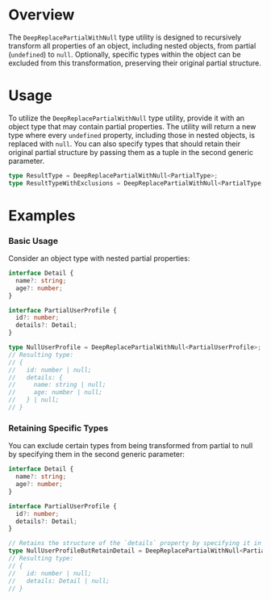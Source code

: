 # Overview

The `DeepReplacePartialWithNull` type utility is designed to recursively transform all properties of an object, including nested objects, from partial (`undefined`) to `null`. Optionally, specific types within the object can be excluded from this transformation, preserving their original partial structure.

# Usage

To utilize the `DeepReplacePartialWithNull` type utility, provide it with an object type that may contain partial properties. The utility will return a new type where every `undefined` property, including those in nested objects, is replaced with `null`. You can also specify types that should retain their original partial structure by passing them as a tuple in the second generic parameter.

```typescript
type ResultType = DeepReplacePartialWithNull<PartialType>;
type ResultTypeWithExclusions = DeepReplacePartialWithNull<PartialType, [RetainType]>;
```

# Examples

### Basic Usage

Consider an object type with nested partial properties:

```typescript
interface Detail {
  name?: string;
  age?: number;
}

interface PartialUserProfile {
  id?: number;
  details?: Detail;
}

type NullUserProfile = DeepReplacePartialWithNull<PartialUserProfile>;
// Resulting type:
// {
//   id: number | null;
//   details: {
//     name: string | null;
//     age: number | null;
//   } | null;
// }
```

### Retaining Specific Types

You can exclude certain types from being transformed from partial to null by specifying them in the second generic parameter:

```typescript
interface Detail {
  name?: string;
  age?: number;
}

interface PartialUserProfile {
  id?: number;
  details?: Detail;
}

// Retains the structure of the `details` property by specifying it in the second generic parameter.
type NullUserProfileButRetainDetail = DeepReplacePartialWithNull<PartialUserProfile, [Detail]>;
// Resulting type:
// {
//   id: number | null;
//   details: Detail | null;
// }
```
